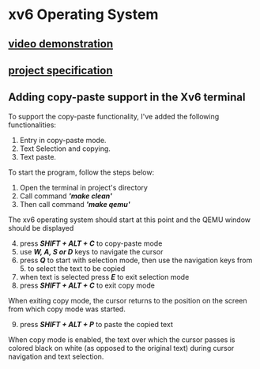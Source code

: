 # xv6 Operating System


## [video demonstration](domaci1-demo.mp4)

## [project specification](OS-Domaći1.pdf)

## Adding copy-paste support in the Xv6 terminal

To support the copy-paste functionality, I've added the following functionalities:
1. 	Entry in copy-paste mode.	
2.	Text Selection and copying.
3. 	Text paste.

To start the program, follow the steps below:

1. Open the terminal in project's directory
2. Call command ***'make clean'***
3. Then call command ***'make qemu'***

The xv6 operating system should start at this point and the QEMU window should be displayed

4. press ***SHIFT + ALT + C*** to copy-paste mode
5. use ***W, A, S or D*** keys to navigate the cursor
6. press ***Q*** to start with selection mode, then use the navigation keys from 5. to select the text to be copied
7. when text is selected press ***E*** to exit selection mode
8. press ***SHIFT + ALT + C*** to exit copy mode

When exiting copy mode, the cursor returns to the position on the screen from which copy mode was started.

9. press ***SHIFT + ALT + P*** to paste the copied text

When copy mode is enabled, the text over which the cursor passes is colored black on white (as opposed to the original text) during cursor navigation and text selection.
